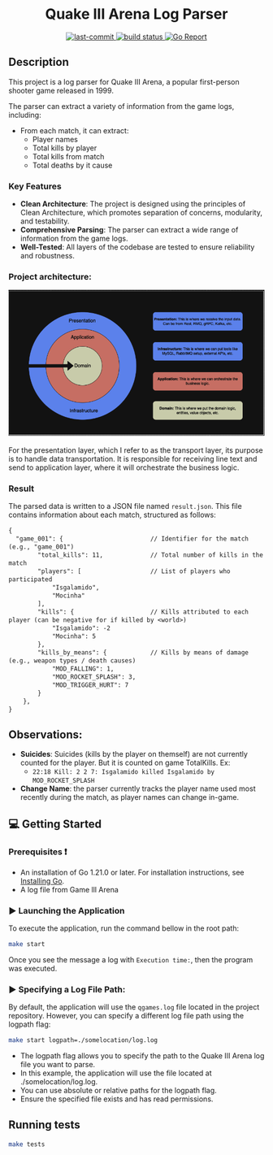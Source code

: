 <p align="center">
    <h1 align="center">Quake III Arena Log Parser</h1>
<p align="center">
   <a href='https://github.com/diegoclair/log-parser/commits/main'>
	<img src="https://img.shields.io/github/last-commit/diegoclair/log-parser?style=flat&logo=git&logoColor=white&color=0080ff" alt="last-commit">
   </a>
   <a href="https://github.com/diegoclair/log-parser/actions">
     <img src="https://github.com/diegoclair/log-parser/actions/workflows/ci.yaml/badge.svg" alt="build status">
   </a>
  <a href='https://goreportcard.com/badge/github.com/diegoclair/log-parser'>
     <img src='https://goreportcard.com/badge/github.com/diegoclair/log-parser' alt='Go Report'/>
    </a>
<p>
  
## Description 
This project is a log parser for Quake III Arena, a popular first-person shooter game released in 1999. 

The parser can extract a variety of information from the game logs, including:
* From each match, it can extract:
   * Player names
   * Total kills by player
   * Total kills from match
   * Total deaths by it cause

### Key Features
* **Clean Architecture**: The project is designed using the principles of Clean Architecture, which promotes separation of concerns, modularity, and testability.
* **Comprehensive Parsing**: The parser can extract a wide range of information from the game logs.
* **Well-Tested**: All layers of the codebase are tested to ensure reliability and robustness.

### Project architecture:
<div align="center">
    <img src='./.github/assets/architecture.png' />
</div>

<br>
For the presentation layer, which I refer to as the transport layer, its purpose is to handle data transportation. It is responsible for receiving line text and send to application layer, where it will orchestrate the business logic.

### Result
The parsed data is written to a JSON file named `result.json`. This file contains information about each match, structured as follows:

```
{
  "game_001": {                        // Identifier for the match (e.g., "game_001")
        "total_kills": 11,             // Total number of kills in the match
        "players": [                   // List of players who participated
            "Isgalamido", 
            "Mocinha"
        ],
        "kills": {                     // Kills attributed to each player (can be negative for if killed by <world>)
            "Isgalamido": -2
            "Mocinha": 5
        },
        "kills_by_means": {            // Kills by means of damage (e.g., weapon types / death causes)
            "MOD_FALLING": 1,
            "MOD_ROCKET_SPLASH": 3,
            "MOD_TRIGGER_HURT": 7
        }
    },
}
``` 
## Observations:

* **Suicides**: Suicides (kills by the player on themself) are not currently counted for the player. But it is counted on game TotalKills. Ex:
   * `22:18 Kill: 2 2 7: Isgalamido killed Isgalamido by MOD_ROCKET_SPLASH`  
* **Change Name**: the parser currently tracks the player name used most recently during the match, as player names can change in-game.

## 💻 Getting Started 

### Prerequisites ❗
* An installation of Go 1.21.0 or later. For installation instructions, see [Installing Go](https://go.dev/doc/install).
* A log file from Game lll Arena

### ▶️ Launching the Application 
To execute the application, run the command bellow in the root path: 
```bash
make start
```
Once you see the message a log with `Execution time:`, then the program was executed.

### ▶️ Specifying a Log File Path:
By default, the application will use the `qgames.log` file located in the project repository. However, you can specify a different log file path using the logpath flag:
```bash
make start logpath=./somelocation/log.log
```
* The logpath flag allows you to specify the path to the Quake III Arena log file you want to parse.
* In this example, the application will use the file located at ./somelocation/log.log.
* You can use absolute or relative paths for the logpath flag.
* Ensure the specified file exists and has read permissions.

## Running tests
```bash
make tests
```